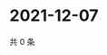 # 2021-12-07

共 0 条

<!-- BEGIN WEIBO -->
<!-- 最后更新时间 Tue Dec 07 2021 18:00:58 GMT+0800 (China Standard Time) -->

<!-- END WEIBO -->
